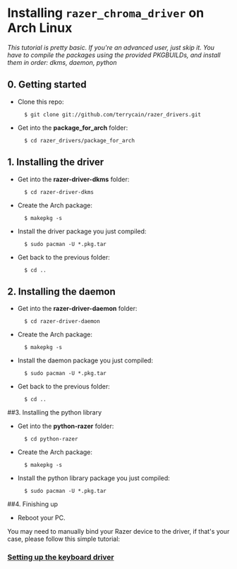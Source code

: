 # Installing `razer_chroma_driver` on Arch Linux

*This tutorial is pretty basic. If you're an advanced user, just skip it. You have to compile the packages using the provided PKGBUILDs, and install them in order: dkms, daemon, python*

## 0. Getting started

- Clone this repo:

		$ git clone git://github.com/terrycain/razer_drivers.git

- Get into the **package_for_arch** folder:

		$ cd razer_drivers/package_for_arch

## 1. Installing the driver

- Get into the **razer-driver-dkms** folder:

		$ cd razer-driver-dkms

- Create the Arch package:

		$ makepkg -s

- Install the driver package you just compiled:

		$ sudo pacman -U *.pkg.tar

- Get back to the previous folder:

		$ cd ..

## 2. Installing the daemon

- Get into the **razer-driver-daemon** folder:

		$ cd razer-driver-daemon

- Create the Arch package:

		$ makepkg -s

- Install the daemon package you just compiled:

		$ sudo pacman -U *.pkg.tar

- Get back to the previous folder:

		$ cd ..

##3. Installing the python library

- Get into the **python-razer** folder:

		$ cd python-razer

- Create the Arch package:

		$ makepkg -s

- Install the python library package you just compiled:

		$ sudo pacman -U *.pkg.tar

##4. Finishing up

- Reboot your PC.

You may need to manually bind your Razer device to the driver, if that's your case, please follow this simple tutorial:

### [Setting up the keyboard driver](https://github.com/pez2001/razer_chroma_drivers/wiki/Setting-up-the-keyboard-driver)
